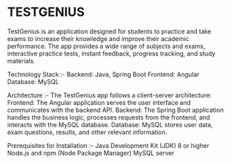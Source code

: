 # TESTGENIUS

  TestGenius is an application designed for students to practice and take exams to increase their knowledge and improve their academic performance. The app provides a wide range of subjects and exams, interactive practice tests, instant feedback, progress tracking, and study materials.

  
  Technology Stack :-
    Backend: Java, Spring Boot
    Frontend: Angular
    Database: MySQL


  Architecture :-
    The TestGenius app follows a client-server architecture:
      Frontend: The Angular application serves the user interface and communicates with the backend API.
      Backend: The Spring Boot application handles the business logic, processes requests from the frontend, and interacts with the MySQL database.
      Database: MySQL stores user data, exam questions, results, and other relevant information.


  Prerequisites for Installation :-
    Java Development Kit (JDK) 8 or higher
    Node.js and npm (Node Package Manager)
    MySQL server
